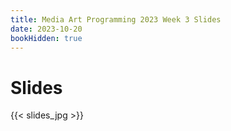 ```yaml
---
title: Media Art Programming 2023 Week 3 Slides
date: 2023-10-20
bookHidden: true
---
```



# Slides

{{< slides_jpg >}}